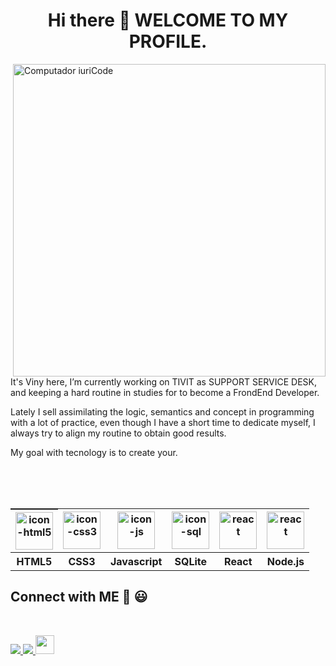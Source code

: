 <h1 align="center">Hi there 👋 WELCOME TO MY PROFILE.</h1>
<img src="https://i.ibb.co/1dSK4zz/profile-git.png" min-width="600px" max-width="600px" width="500px" align="right" alt="Computador iuriCode">

<p align="left">It's Viny here, I’m currently working on TIVIT as SUPPORT SERVICE DESK, and keeping a hard routine in studies for to become a FrondEnd Developer.
</p>

<p align="left">Lately I sell assimilating the logic, semantics and concept in programming with a lot of practice, even though I have a short time to dedicate myself, I always try to align my routine to obtain good results.</p>

<p align="left">My goal with tecnology is to create your.</p>
<br>
<br>
<br>
<table align="center">
        <tr>
            <th style="display:flex"><img src="https://i.ibb.co/fk0xGfg/html5.png" alt="icon-html5" width="60" height="60"></th>
            <th><img src="https://i.ibb.co/TcfYZTt/css3.png" alt="icon-css3" width="60" height="60" marginwidth="5px"></th>
            <th><img src="https://i.ibb.co/j5NtKfP/js.png" alt="icon-js" width="60" height="60" marginwidth="5px"></th>
            <th><img src="https://i.ibb.co/31P7bP9/database-sql1.png" alt="icon-sql" width="60" height="60" marginwidth="5px"></th>
            <th><img src="https://i.ibb.co/nfqvYkW/react.png" alt="react" width="60" height="60" marginwidth="5px"></th>
            <th><img src="https://i.ibb.co/dLZg9SP/node.png" alt="react" width="60" height="60" marginwidth="5px"></th>
        </tr>
        <tr>
            <th><span>HTML5</span></th>
            <th><span>CSS3</span></th>
            <th><span>Javascript</span></th>
            <th><span>SQLite</span></th>
            <th><span>React</span></th>
            <th><span>Node.js</span></th>
        </tr>
    </table>

## Connect with ME 👋 😃
<br>
<p align="left" backgroundcolor="#4d0099" width="100%">
<a href="https://www.linkedin.com/in/vinicius-batista-815983137/">
  <img src="https://hand-landing-page-curved.netlify.app/images/facebook.svg">
</a>
<a href="https://www.instagram.com/viny_batista_10/">
  <img src="https://hand-landing-page-curved.netlify.app/images/instagram.svg">
</a>
<a href="https://www.frontendmentor.io/profile/vbanety">
  <img src="https://pbs.twimg.com/profile_images/1047378912819531776/jg7V1u54_400x400.jpg" width="30" height="30">
</a>

</p>
<!--



**Vbanety/Vbanety** is a ✨ _special_ ✨ repository because its `README.md` (this file) appears on your GitHub profile.

Here are some ideas to get you started:

- 🔭 I’m currently working on ...
- 🌱 I’m currently learning ...
- 👯 I’m looking to collaborate on ...
- 🤔 I’m looking for help with ...
- 💬 Ask me about ...
- 📫 How to reach me: ...
- 😄 Pronouns: ...
- ⚡ Fun fact: ...
-->
